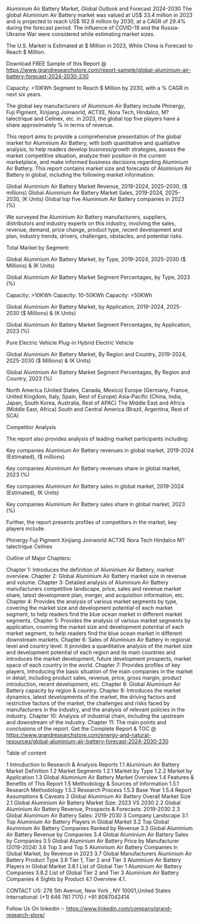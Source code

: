 Aluminium Air Battery Market, Global Outlook and Forecast 2024-2030
The global Aluminium Air Battery market was valued at US$ 33.4 million in 2023 and is projected to reach US$ 162.8 million by 2030, at a CAGR of 29.4% during the forecast period. The influence of COVID-19 and the Russia-Ukraine War were considered while estimating market sizes.

The U.S. Market is Estimated at $ Million in 2023, While China is Forecast to Reach $ Million.

Download FREE Sample of this Report @ https://www.grandresearchstore.com/report-sample/global-aluminium-air-battery-forecast-2024-2030-230

Capacity: >10KWh Segment to Reach $ Million by 2030, with a % CAGR in next six years.

The global key manufacturers of Aluminium Air Battery include Phinergy, Fuji Pigment, Xinjiang Joinworld, ACTXE, Nora Tech, Hindalco, M?talectrique and Cellnex, etc. in 2023, the global top five players have a share approximately % in terms of revenue.

This report aims to provide a comprehensive presentation of the global market for Aluminium Air Battery, with both quantitative and qualitative analysis, to help readers develop business/growth strategies, assess the market competitive situation, analyze their position in the current marketplace, and make informed business decisions regarding Aluminium Air Battery. This report contains market size and forecasts of Aluminium Air Battery in global, including the following market information:

Global Aluminium Air Battery Market Revenue, 2019-2024, 2025-2030, ($ millions)
Global Aluminium Air Battery Market Sales, 2019-2024, 2025-2030, (K Units)
Global top five Aluminium Air Battery companies in 2023 (%)

We surveyed the Aluminium Air Battery manufacturers, suppliers, distributors and industry experts on this industry, involving the sales, revenue, demand, price change, product type, recent development and plan, industry trends, drivers, challenges, obstacles, and potential risks.

Total Market by Segment:

Global Aluminium Air Battery Market, by Type, 2019-2024, 2025-2030 ($ Millions) & (K Units)

Global Aluminium Air Battery Market Segment Percentages, by Type, 2023 (%)

Capacity: >10KWh
Capacity: 10-50KWh
Capacity: >50KWh

Global Aluminium Air Battery Market, by Application, 2019-2024, 2025-2030 ($ Millions) & (K Units)

Global Aluminium Air Battery Market Segment Percentages, by Application, 2023 (%)

Pure Electric Vehicle
Plug-in Hybrid Electric Vehicle

Global Aluminium Air Battery Market, By Region and Country, 2019-2024, 2025-2030 ($ Millions) & (K Units)

Global Aluminium Air Battery Market Segment Percentages, By Region and Country, 2023 (%)

North America (United States, Canada, Mexico)
Europe (Germany, France, United Kingdom, Italy, Spain, Rest of Europe)
Asia-Pacific (China, India, Japan, South Korea, Australia, Rest of APAC)
The Middle East and Africa (Middle East, Africa)
South and Central America (Brazil, Argentina, Rest of SCA)

Competitor Analysis

The report also provides analysis of leading market participants including:

Key companies Aluminium Air Battery revenues in global market, 2019-2024 (Estimated), ($ millions)

Key companies Aluminium Air Battery revenues share in global market, 2023 (%)

Key companies Aluminium Air Battery sales in global market, 2019-2024 (Estimated), (K Units)

Key companies Aluminium Air Battery sales share in global market, 2023 (%)

Further, the report presents profiles of competitors in the market, key players include:

Phinergy
Fuji Pigment
Xinjiang Joinworld
ACTXE
Nora Tech
Hindalco
M?talectrique
Cellnex

Outline of Major Chapters:

Chapter 1: Introduces the definition of Aluminium Air Battery, market overview.
Chapter 2: Global Aluminium Air Battery market size in revenue and volume.
Chapter 3: Detailed analysis of Aluminium Air Battery manufacturers competitive landscape, price, sales and revenue market share, latest development plan, merger, and acquisition information, etc.
Chapter 4: Provides the analysis of various market segments by type, covering the market size and development potential of each market segment, to help readers find the blue ocean market in different market segments.
Chapter 5: Provides the analysis of various market segments by application, covering the market size and development potential of each market segment, to help readers find the blue ocean market in different downstream markets.
Chapter 6: Sales of Aluminium Air Battery in regional level and country level. It provides a quantitative analysis of the market size and development potential of each region and its main countries and introduces the market development, future development prospects, market space of each country in the world.
Chapter 7: Provides profiles of key players, introducing the basic situation of the main companies in the market in detail, including product sales, revenue, price, gross margin, product introduction, recent development, etc.
Chapter 8: Global Aluminium Air Battery capacity by region & country.
Chapter 9: Introduces the market dynamics, latest developments of the market, the driving factors and restrictive factors of the market, the challenges and risks faced by manufacturers in the industry, and the analysis of relevant policies in the industry.
Chapter 10: Analysis of industrial chain, including the upstream and downstream of the industry.
Chapter 11: The main points and conclusions of the report.
Get the Complete Report & TOC @ https://www.grandresearchstore.com/energy-and-natural-resources/global-aluminium-air-battery-forecast-2024-2030-230

Table of content

1 Introduction to Research & Analysis Reports
1.1 Aluminium Air Battery Market Definition
1.2 Market Segments
1.2.1 Market by Type
1.2.2 Market by Application
1.3 Global Aluminium Air Battery Market Overview
1.4 Features & Benefits of This Report
1.5 Methodology & Sources of Information
1.5.1 Research Methodology
1.5.2 Research Process
1.5.3 Base Year
1.5.4 Report Assumptions & Caveats
2 Global Aluminium Air Battery Overall Market Size
2.1 Global Aluminium Air Battery Market Size: 2023 VS 2030
2.2 Global Aluminium Air Battery Revenue, Prospects & Forecasts: 2019-2030
2.3 Global Aluminium Air Battery Sales: 2019-2030
3 Company Landscape
3.1 Top Aluminium Air Battery Players in Global Market
3.2 Top Global Aluminium Air Battery Companies Ranked by Revenue
3.3 Global Aluminium Air Battery Revenue by Companies
3.4 Global Aluminium Air Battery Sales by Companies
3.5 Global Aluminium Air Battery Price by Manufacturer (2019-2024)
3.6 Top 3 and Top 5 Aluminium Air Battery Companies in Global Market, by Revenue in 2023
3.7 Global Manufacturers Aluminium Air Battery Product Type
3.8 Tier 1, Tier 2 and Tier 3 Aluminium Air Battery Players in Global Market
3.8.1 List of Global Tier 1 Aluminium Air Battery Companies
3.8.2 List of Global Tier 2 and Tier 3 Aluminium Air Battery Companies
4 Sights by Product
4.1 Overview
4.1.

CONTACT US:
276 5th Avenue, New York , NY 10001,United States
International: (+1) 646 781 7170 / +91 8087042414

Follow Us On linkedin :- https://www.linkedin.com/company/grand-research-store/
